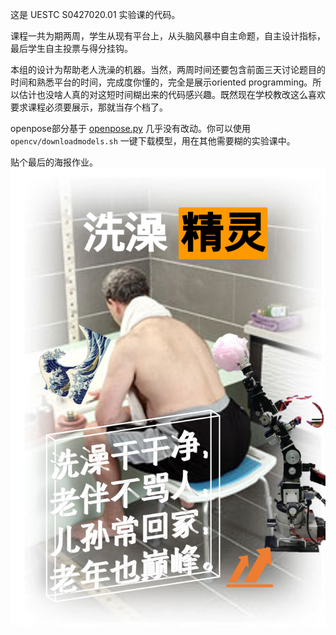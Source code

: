 这是 UESTC S0427020.01 实验课的代码。

课程一共为期两周，学生从现有平台上，从头脑风暴中自主命题，自主设计指标，最后学生自主投票与得分挂钩。

本组的设计为帮助老人洗澡的机器。当然，两周时间还要包含前面三天讨论题目的时间和熟悉平台的时间，完成度你懂的，完全是展示oriented programming。所以估计也没啥人真的对这短时间糊出来的代码感兴趣。既然现在学校教改这么喜欢要求课程必须要展示，那就当存个档了。

openpose部分基于 [openpose.py](https://github.com/opencv/opencv/blob/master/samples/dnn/openpose.py) 几乎没有改动。你可以使用 `opencv/downloadmodels.sh` 一键下载模型，用在其他需要糊的实验课中。

贴个最后的海报作业。
![海报](docs/poster.png)
